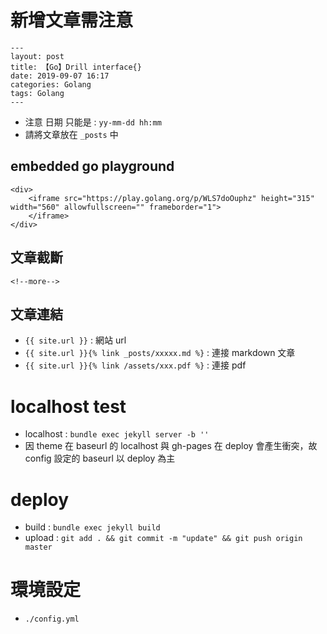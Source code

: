 # 新增文章需注意

```
---
layout: post
title: 【Go】Drill interface{}
date: 2019-09-07 16:17
categories: Golang
tags: Golang
---
```

- 注意 日期 只能是 : `yy-mm-dd hh:mm`
- 請將文章放在 `_posts` 中

## embedded go playground
```
<div>
    <iframe src="https://play.golang.org/p/WLS7doOuphz" height="315" width="560" allowfullscreen="" frameborder="1">
    </iframe>
</div>
```

## 文章截斷
`<!--more-->`

## 文章連結
- `{{ site.url }}` : 網站 url
- `{{ site.url }}{% link _posts/xxxxx.md %}` : 連接 markdown 文章
- `{{ site.url }}{% link /assets/xxx.pdf %}` : 連接 pdf


# localhost test
- localhost : `bundle exec jekyll server -b ''`
- 因 theme 在 baseurl 的 localhost 與 gh-pages 在 deploy 會產生衝突，故 config 設定的 baseurl 以 deploy 為主

# deploy
- build : `bundle exec jekyll build`
- upload : `git add . && git commit -m "update" && git push origin master`

# 環境設定
- `./config.yml`